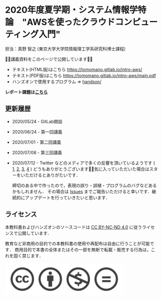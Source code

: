 # 2020年度夏学期・システム情報学特論　"AWSを使ったクラウドコンピューティング入門"

担当：真野 智之 (東京大学大学院情報理工学系研究科博士課程)

🚀🚀講義資料をこのページで公開しています🚀🚀

- テキスト(HTML版)はこちら https://tomomano.gitlab.io/intro-aws/
- テキスト(PDF版)はこちら https://tomomano.gitlab.io/intro-aws/main.pdf
- ハンズオンで使用するプログラム => [handson/](handson/)

**レポート課題は[こちら](report.md)**

## 更新履歴

- 2020/05/24 - GitLab開設
- 2020/06/24 - 第一回講義
- 2020/07/01 - 第二回講義
- 2020/07/08 - 第三回講義
- 2020/07/12 - Twitter などのメディアで多くの反響を頂いているようです
(
[1](https://twitter.com/shion_honda/status/1281572631544655872?s=20),
[2](https://twitter.com/kabuakan/status/1281837309101391872?s=20),
[3](https://b.hatena.ne.jp/entry?url=https%3A%2F%2Ftomomano.gitlab.io%2Fintro-aws%2F),
[4](https://twitter.com/coffee_nomimasu/status/1284690504056111105?s=20)
)
どうもありがとうございます🙇🙇‍気に入っていただいた場合はスターをいただけるとありがたいです．
  
  締切のある中で作ったので，表現の誤り・誤植・プログラムのバグなどあるかもしれません．
  その場合は [Issues](https://gitlab.com/tomomano/intro-aws/-/issues) までご報告いただけると幸いです．継続的にアップデートを行っていきたいと思います．


## ライセンス

本教科書およびハンズオンのソースコードは [CC BY-NC-ND 4.0](https://creativecommons.org/licenses/by-nc-nd/4.0/) に従うライセンスで公開しています．

教育など非商用の目的での本教科書の使用や再配布は自由に行うことが可能です．
商用目的で本書の全体またはその一部を無断で転載・販売する行為は，これを固く禁じます．

![](book/imgs/cc_by_nc_nd.png)
